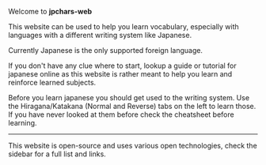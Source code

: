 Welcome to **jpchars-web**

This website can be used to help you learn vocabulary, especially with languages with a different writing system like Japanese.

Currently Japanese is the only supported foreign language.

If you don't have any clue where to start, lookup a guide or tutorial for japanese online as this website is rather meant to help you learn and reinforce learned subjects.

Before you learn japanese you should get used to the writing system. Use the Hiragana/Katakana (Normal and Reverse) tabs on the left to learn those. If you have never looked at them before check the cheatsheet before learning.

---

This website is open-source and uses various open technologies, check the sidebar for a full list and links.
